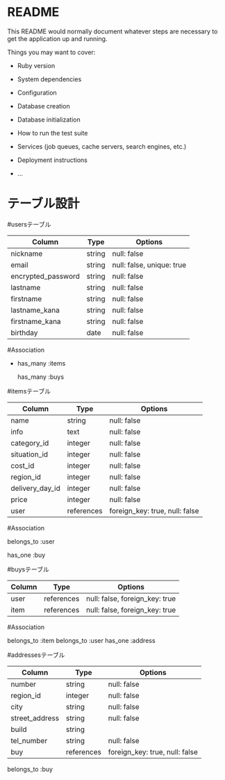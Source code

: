 # README

This README would normally document whatever steps are necessary to get the
application up and running.

Things you may want to cover:

* Ruby version

* System dependencies

* Configuration

* Database creation

* Database initialization

* How to run the test suite

* Services (job queues, cache servers, search engines, etc.)

* Deployment instructions

* ...

# テーブル設計

#usersテーブル

| Column                          | Type   | Options     |
| ------------------              | ------ | ----------- |
| nickname                        | string | null: false |
| email                           | string | null: false, unique: true |
| encrypted_password              | string | null: false |
| lastname                        | string | null: false |
| firstname                       | string | null: false |
| lastname_kana                   | string | null: false |
| firstname_kana                  | string | null: false |
| birthday                        | date   | null: false |

#Association


- has_many :items

  has_many :buys

#itemsテーブル

| Column            | Type        | Options     |
| ------            | -----       | ----------- |
| name              | string      | null: false |
| info              | text        | null: false |
| category_id       | integer     | null: false |
| situation_id      | integer     | null: false |
| cost_id           | integer     | null: false |
| region_id         | integer     | null: false |
| delivery_day_id   | integer     | null: false |
| price             | integer     | null: false |
| user              | references  | foreign_key: true, null: false |

#Association
  
  belongs_to :user

  has_one :buy


#buysテーブル

| Column   | Type       | Options      |
| ------   | ---------- | -------------|
| user     | references | null: false, foreign_key: true |
| item     | references | null: false, foreign_key: true |

#Association

 belongs_to :item
 belongs_to :user
 has_one :address

#addressesテーブル

| Column                           | Type   | Options     |
| ------                           | -------| -------------|
| number                           | string | null: false |
| region_id                        | integer | null: false |
| city                             | string | null: false |
| street_address                   | string | null: false |
| build                            | string |             |
| tel_number                       | string | null: false |
| buy                              | references  | foreign_key: true, null: false |

belongs_to :buy